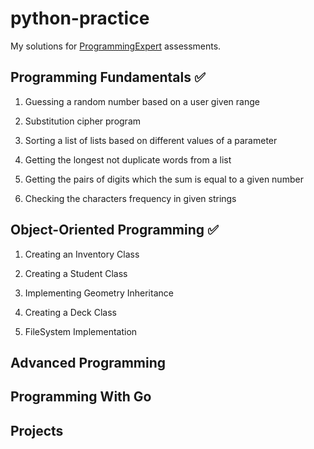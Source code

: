 # python-practice

My solutions for [ProgrammingExpert](https://www.programmingexpert.io/) assessments.

## Programming Fundamentals ✅

1. Guessing a random number based on a user given range

2. Substitution cipher program

3. Sorting a list of lists based on different values of a parameter

4. Getting the longest not duplicate words from a list

5. Getting the pairs of digits which the sum is equal to a given number

6. Checking the characters frequency in given strings

## Object-Oriented Programming ✅

1. Creating an Inventory Class

2. Creating a Student Class

3. Implementing Geometry Inheritance

4. Creating a Deck Class

5. FileSystem Implementation

## Advanced Programming

## Programming With Go

## Projects
